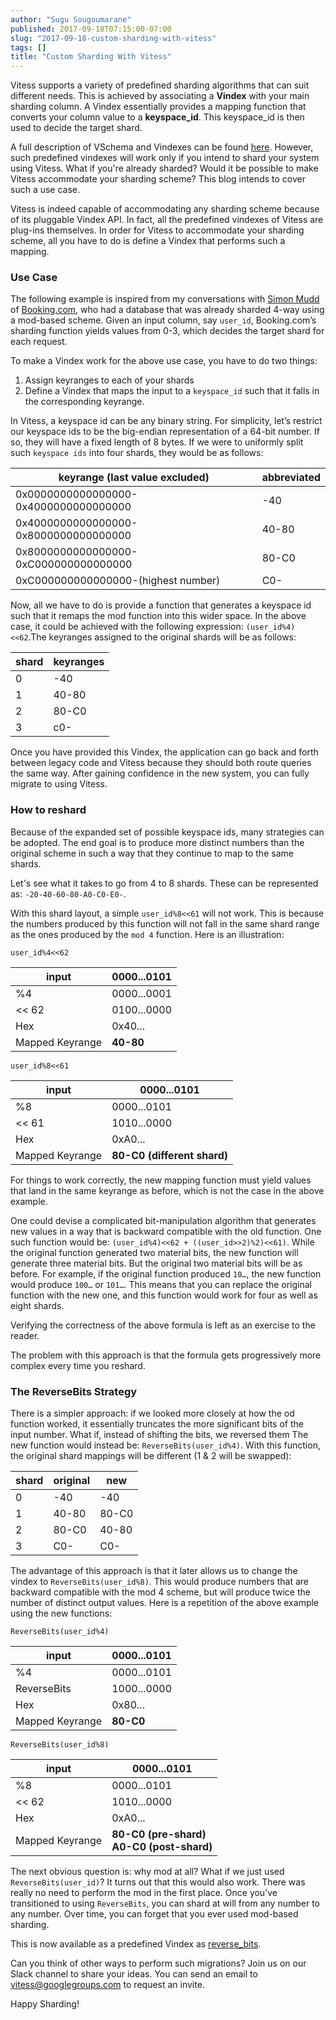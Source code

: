 ```yaml
---
author: "Sugu Sougoumarane"
published: 2017-09-18T07:15:00-07:00
slug: "2017-09-18-custom-sharding-with-vitess"
tags: []
title: "Custom Sharding With Vitess"
---
```


Vitess supports a variety of predefined sharding algorithms that can suit different needs. This is achieved by associating a **Vindex** with your main sharding column. A Vindex essentially provides a mapping function that converts your column value to a **keyspace_id**. This keyspace_id is then used to decide the target shard.

A full description of VSchema and Vindexes can be found
[here](http://vitess.io/user-guide/vschema/). However, such predefined vindexes will work only if you intend to shard your system using Vitess. What if you're already sharded? Would it be
possible to make Vitess accommodate your sharding scheme? This blog
intends to cover such a use case.

Vitess is indeed capable of accommodating any sharding scheme because of its pluggable Vindex API. In fact, all the predefined vindexes of Vitess are plug-ins themselves. In order for Vitess to accommodate your sharding scheme, all you have to do is define a Vindex that performs such a mapping.

### Use Case

The following example is inspired from my conversations with [Simon
Mudd](https://github.com/sjmudd) of [Booking.com](http://booking.com/), who had a database that was already sharded 4-way using a mod-based scheme. Given an input column, say `user_id`, Booking.com’s sharding function yields values from 0-3, which decides the target shard for each request.

To make a Vindex work for the above use case, you have to do two
things:

1. Assign keyranges to each of your shards
2. Define a Vindex that maps the input to a `keyspace_id` such that it falls in the corresponding keyrange.

In Vitess, a keyspace id can be any binary string. For simplicity, let’s restrict our keyspace ids to be the big-endian representation of a 64-bit number. If so, they will have a fixed length of 8 bytes. If we were to uniformly split such `keyspace ids` into four shards, they would be as follows:

| keyrange (last value excluded)        | abbreviated |
|---------------------------------------|-------------|
| 0x0000000000000000-0x4000000000000000 | -40         |
| 0x4000000000000000-0x8000000000000000 | 40-80       |
| 0x8000000000000000-0xC000000000000000 | 80-C0       |
| 0xC000000000000000-(highest number)   | C0-         |


Now, all we have to do is provide a function that generates a keyspace id
such that it remaps the mod function into this wider space. In the above
case, it could be achieved with the following expression: `(user_id%4)<<62`.The keyranges assigned to the original shards will be as follows:

| shard | keyranges |
|-------|-----------|
| 0     | -40       |
| 1     | 40-80     |
| 2     | 80-C0     |
| 3     | c0-       |

Once you have provided this Vindex, the application can go back and forth between legacy code and Vitess because they should both route queries the same way. After gaining confidence in the new system, you can fully migrate to using Vitess.

### How to reshard

Because of the expanded set of possible keyspace ids, many strategies can be adopted. The end goal is to produce more distinct numbers than the original scheme in such a way that they continue to map to the same shards.

Let's see what it takes to go from 4 to 8 shards. These can be represented as: `-20-40-60-80-A0-C0-E0-`.

With this shard layout, a simple `user_id%8<<61` will not work. This is because the numbers produced by this function will not fall in the same shard range as the ones produced by the `mod 4` function. Here is an illustration:

`user_id%4<<62`

| input           | 0000...0101 |
|-----------------|-------------|
| %4              | 0000...0001 |
| << 62           | 0100...0000 |
| Hex             | 0x40...     |
| Mapped Keyrange | **40-80**   |


`user_id%8<<61`

| input           | 0000...0101                 |
|-----------------|-----------------------------|
| %8              | 0000...0101                 |
| << 61           | 1010...0000                 |
| Hex             | 0xA0...                     |
| Mapped Keyrange | **80-C0 (different shard)** |


For things to work correctly, the new mapping function must yield values that land in the same keyrange as before, which is not the case in the above example.

One could devise a complicated bit-manipulation algorithm that generates new values in a way that is backward compatible with the old function. One such function would be: `(user_id%4)<<62 + ((user_id>>2)%2)<<61)`. While the original function generated two material bits, the new function will generate three material bits. But the original two material bits will be as before. For example, if the original function produced `10…`,
the new function would produce `100…` or `101…`. This means that you can replace the original function with the new one, and this function would work for four as well as eight shards.

Verifying the correctness of the above formula is left as an exercise to the reader.

The problem with this approach is that the formula gets progressively more complex every time you reshard.

### The ReverseBits Strategy

There is a simpler approach: if we looked more closely at how the  od function worked, it essentially truncates the more significant bits of the input number. What if, instead of shifting the bits, we reversed them  The new function would instead be: `ReverseBits(user_id%4)`. With this function, the original shard mappings will be different (1 & 2 will be swapped):

| shard | original | new   |
|-------|----------|-------|
| 0     | -40      | -40   |
|  1    | 40-80    | 80-C0 |
| 2     | 80-C0    | 40-80 |
| 3     | C0-      | C0-   |

The advantage of this approach is that it later allows us to change the vindex to `ReverseBits(user_id%8)`. This would produce numbers that are backward compatible with the mod 4 scheme, but will produce twice the number of distinct output values. Here is a repetition of the above example using the new functions:

`ReverseBits(user_id%4)`

| input           | 0000...0101 |
|-----------------|-------------|
| %4              | 0000...0101 |
| ReverseBits     | 1000...0000 |
| Hex             | 0x80...     |
| Mapped Keyrange | **80-C0**   |

`ReverseBits(user_id%8)`

| input           | 0000...0101                                  |
|-----------------|----------------------------------------------|
| %8              | 0000...0101                                  |
| << 62           | 1010...0000                                  |
| Hex             | 0xA0...                                      |
| Mapped Keyrange | **80-C0 (pre-shard)**<br>**A0-C0 (post-shard)** |

The next obvious question is: why mod at all? What if we just used `ReverseBits(user_id)`? It turns out that this would also work. There was really no need to perform the mod in the first place. Once you’ve transitioned to using `ReverseBits`, you can shard at will from any number to any number. Over time, you can forget that you ever used mod-based sharding.

This is now available as a predefined Vindex as [reverse_bits](https://github.com/vitessio/vitess/blob/master/go/vt/vtgate/vindexes/reverse_bits.go).

Can you think of other ways to perform such migrations? Join us on our Slack channel to share your ideas. You can send an email to [vitess@googlegroups.com](mailto:vitess@googlegroups.com)
to request an invite.

Happy Sharding!
